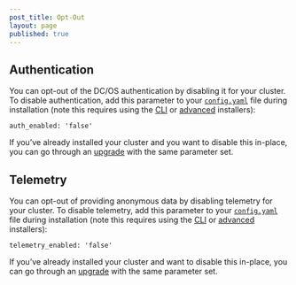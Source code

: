 ```yaml
---
post_title: Opt-Out
layout: page
published: true
---
```


## Authentication

You can opt-out of the DC/OS authentication by disabling it for your cluster. To disable authentication, add this parameter to your [`config.yaml`][4] file during installation (note this requires using the [CLI][1] or [advanced][2] installers):

```
auth_enabled: 'false'
```

If you’ve already installed your cluster and you want to disable this in-place, you can go through an [upgrade][3] with the same parameter set.

## Telemetry

You can opt-out of providing anonymous data by disabling telemetry for your cluster. To disable telemetry, add this parameter to your [`config.yaml`][4] file during installation (note this requires using the [CLI][1] or [advanced][2] installers):

```
telemetry_enabled: 'false'
```

If you’ve already installed your cluster and want to disable this in-place, you can go through an [upgrade][3] with the same parameter set.

[1]: /administration/installing/custom/cli/
[2]: /administration/installing/custom/advanced/
[3]: FIXME
[4]: /administration/installing/custom/configuration-parameters/
